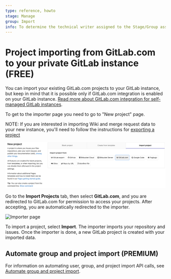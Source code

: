 ```yaml
---
type: reference, howto
stage: Manage
group: Import
info: To determine the technical writer assigned to the Stage/Group associated with this page, see https://about.gitlab.com/handbook/engineering/ux/technical-writing/#assignments
---
```


# Project importing from GitLab.com to your private GitLab instance **(FREE)**

You can import your existing GitLab.com projects to your GitLab instance, but keep in
mind that it is possible only if GitLab.com integration is enabled on your GitLab instance.
[Read more about GitLab.com integration for self-managed GitLab instances](../../../integration/gitlab.md).

To get to the importer page you need to go to "New project" page.

NOTE:
If you are interested in importing Wiki and merge request data to your new instance,
you'll need to follow the instructions for [exporting a project](../settings/import_export.md#export-a-project-and-its-data)

![New project page](img/gitlab_new_project_page_v12_2.png)

Go to the **Import Projects** tab, then select **GitLab.com**, and you are redirected to GitLab.com
for permission to access your projects. After accepting, you are automatically redirected to the importer.

![Importer page](img/gitlab_importer.png)

To import a project, select **Import**. The importer imports your repository and issues.
Once the importer is done, a new GitLab project is created with your imported data.

## Automate group and project import **(PREMIUM)**

For information on automating user, group, and project import API calls, see
[Automate group and project import](index.md#automate-group-and-project-import).
